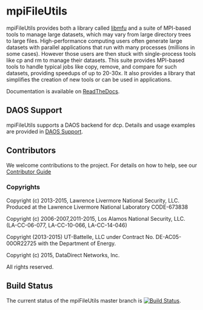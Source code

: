 # mpiFileUtils
mpiFileUtils provides both a library called [libmfu](src/common/README.md) and a suite of MPI-based tools to manage large datasets, which may vary from large directory trees to large files. High-performance computing users often generate large datasets with parallel applications that run with many processes (millions in some cases). However those users are then stuck with single-process tools like cp and rm to manage their datasets. This suite provides MPI-based tools to handle typical jobs like copy, remove, and compare for such datasets, providing speedups of up to 20-30x.  It also provides a library that simplifies the creation of new tools or can be used in applications.

Documentation is available on [ReadTheDocs](http://mpifileutils.readthedocs.io).

## DAOS Support

mpiFileUtils supports a DAOS backend for dcp. Details and usage examples are provided in [DAOS Support](DAOS-Support.md).
 
## Contributors
We welcome contributions to the project.  For details on how to help, see our [Contributor Guide](.github/CONTRIBUTING.md)

### Copyrights

Copyright (c) 2013-2015, Lawrence Livermore National Security, LLC.
  Produced at the Lawrence Livermore National Laboratory
  CODE-673838

Copyright (c) 2006-2007,2011-2015, Los Alamos National Security, LLC.
  (LA-CC-06-077, LA-CC-10-066, LA-CC-14-046)

Copyright (2013-2015) UT-Battelle, LLC under Contract No.
DE-AC05-00OR22725 with the Department of Energy.

Copyright (c) 2015, DataDirect Networks, Inc.

All rights reserved.

## Build Status
The current status of the mpiFileUtils master branch is [![Build Status](https://travis-ci.org/hpc/mpifileutils.png?branch=master)](https://travis-ci.org/hpc/mpifileutils).
